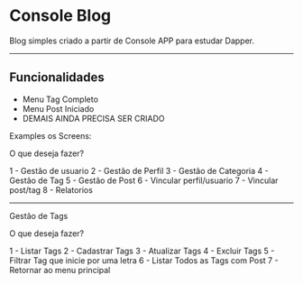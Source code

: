 # Console Blog

Blog simples criado a partir de Console APP para estudar Dapper.

---

## Funcionalidades

* Menu Tag Completo
* Menu Post Iniciado
* DEMAIS AINDA PRECISA SER CRIADO

Examples os Screens:

O que deseja fazer?


1 - Gestão de usuario
2 - Gestão de Perfil
3 - Gestão de Categoria
4 - Gestão de Tag
5 - Gestão de Post
6 - Vincular perfil/usuario
7 - Vincular post/tag
8 - Relatorios

---

Gestão de Tags

O que deseja fazer?

1 - Listar Tags
2 - Cadastrar Tags
3 - Atualizar Tags
4 - Excluir Tags
5 - Filtrar Tag que inicie por uma letra
6 - Listar Todos as Tags com Post
7 - Retornar ao menu principal

